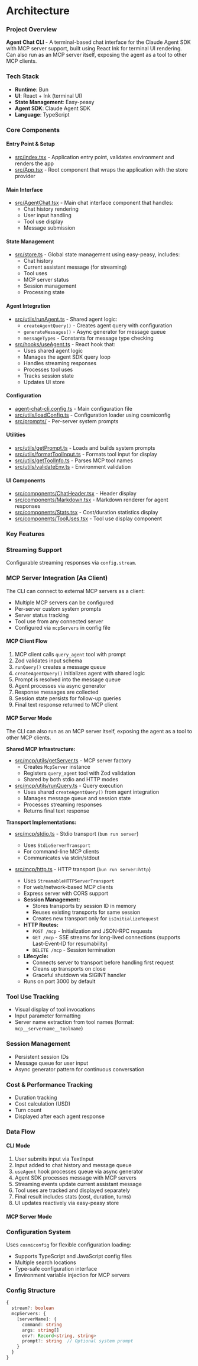 # Architecture

### Project Overview

**Agent Chat CLI** - A terminal-based chat interface for the Claude Agent SDK with MCP server support, built using React Ink for terminal UI rendering. Can also run as an MCP server itself, exposing the agent as a tool to other MCP clients.

### Tech Stack

- **Runtime**: Bun
- **UI**: React + Ink (terminal UI)
- **State Management**: Easy-peasy
- **Agent SDK**: Claude Agent SDK
- **Language**: TypeScript

### Core Components

#### Entry Point & Setup

- [src/index.tsx](../src/index.tsx) - Application entry point, validates environment and renders the app
- [src/App.tsx](../src/App.tsx) - Root component that wraps the application with the store provider

#### Main Interface

- [src/AgentChat.tsx](../src/AgentChat.tsx) - Main chat interface component that handles:
  - Chat history rendering
  - User input handling
  - Tool use display
  - Message submission

#### State Management

- [src/store.ts](../src/store.ts) - Global state management using easy-peasy, includes:
  - Chat history
  - Current assistant message (for streaming)
  - Tool uses
  - MCP server status
  - Session management
  - Processing state

#### Agent Integration

- [src/utils/runAgent.ts](../src/utils/runAgent.ts) - Shared agent logic:
  - `createAgentQuery()` - Creates agent query with configuration
  - `generateMessages()` - Async generator for message queue
  - `messageTypes` - Constants for message type checking
- [src/hooks/useAgent.ts](../src/hooks/useAgent.ts) - React hook that:
  - Uses shared agent logic
  - Manages the agent SDK query loop
  - Handles streaming responses
  - Processes tool uses
  - Tracks session state
  - Updates UI store

#### Configuration

- [agent-chat-cli.config.ts](../agent-chat-cli.config.ts) - Main configuration file
- [src/utils/loadConfig.ts](../src/utils/loadConfig.ts) - Configuration loader using cosmiconfig
- [src/prompts/](../src/prompts/) - Per-server system prompts

#### Utilities

- [src/utils/getPrompt.ts](../src/utils/getPrompt.ts) - Loads and builds system prompts
- [src/utils/formatToolInput.ts](../src/utils/formatToolInput.ts) - Formats tool input for display
- [src/utils/getToolInfo.ts](../src/utils/getToolInfo.ts) - Parses MCP tool names
- [src/utils/validateEnv.ts](../src/utils/validateEnv.ts) - Environment validation

#### UI Components

- [src/components/ChatHeader.tsx](../src/components/ChatHeader.tsx) - Header display
- [src/components/Markdown.tsx](../src/components/Markdown.tsx) - Markdown renderer for agent responses
- [src/components/Stats.tsx](../src/components/Stats.tsx) - Cost/duration statistics display
- [src/components/ToolUses.tsx](../src/components/ToolUses.tsx) - Tool use display component

### Key Features

### Streaming Support

Configurable streaming responses via `config.stream`.

### MCP Server Integration (As Client)

The CLI can connect to external MCP servers as a client:

- Multiple MCP servers can be configured
- Per-server custom system prompts
- Server status tracking
- Tool use from any connected server
- Configured via `mcpServers` in config file

#### MCP Client Flow

1. MCP client calls `query_agent` tool with prompt
2. Zod validates input schema
3. `runQuery()` creates a message queue
4. `createAgentQuery()` initializes agent with shared logic
5. Prompt is resolved into the message queue
6. Agent processes via async generator
7. Response messages are collected
8. Session state persists for follow-up queries
9. Final text response returned to MCP client

#### MCP Server Mode

The CLI can also run as an MCP server itself, exposing the agent as a tool to other MCP clients.

**Shared MCP Infrastructure:**

- [src/mcp/utils/getServer.ts](../src/mcp/utils/getServer.ts) - MCP server factory
  - Creates `McpServer` instance
  - Registers `query_agent` tool with Zod validation
  - Shared by both stdio and HTTP modes
- [src/mcp/utils/runQuery.ts](../src/mcp/utils/runQuery.ts) - Query execution
  - Uses shared `createAgentQuery()` from agent integration
  - Manages message queue and session state
  - Processes streaming responses
  - Returns final text response

**Transport Implementations:**

- [src/mcp/stdio.ts](../src/mcp/stdio.ts) - Stdio transport (`bun run server`)
  - Uses `StdioServerTransport`
  - For command-line MCP clients
  - Communicates via stdin/stdout

- [src/mcp/http.ts](../src/mcp/http.ts) - HTTP transport (`bun run server:http`)
  - Uses `StreamableHTTPServerTransport`
  - For web/network-based MCP clients
  - Express server with CORS support
  - **Session Management:**
    - Stores transports by session ID in memory
    - Reuses existing transports for same session
    - Creates new transport only for `isInitializeRequest`
  - **HTTP Routes:**
    - `POST /mcp` - Initialization and JSON-RPC requests
    - `GET /mcp` - SSE streams for long-lived connections (supports Last-Event-ID for resumability)
    - `DELETE /mcp` - Session termination
  - **Lifecycle:**
    - Connects server to transport before handling first request
    - Cleans up transports on close
    - Graceful shutdown via SIGINT handler
  - Runs on port 3000 by default

### Tool Use Tracking

- Visual display of tool invocations
- Input parameter formatting
- Server name extraction from tool names (format: `mcp__servername__toolname`)

### Session Management

- Persistent session IDs
- Message queue for user input
- Async generator pattern for continuous conversation

### Cost & Performance Tracking

- Duration tracking
- Cost calculation (USD)
- Turn count
- Displayed after each agent response

### Data Flow

#### CLI Mode

1. User submits input via TextInput
2. Input added to chat history and message queue
3. `useAgent` hook processes queue via async generator
4. Agent SDK processes message with MCP servers
5. Streaming events update current assistant message
6. Tool uses are tracked and displayed separately
7. Final result includes stats (cost, duration, turns)
8. UI updates reactively via easy-peasy store

#### MCP Server Mode

### Configuration System

Uses `cosmiconfig` for flexible configuration loading:

- Supports TypeScript and JavaScript config files
- Multiple search locations
- Type-safe configuration interface
- Environment variable injection for MCP servers

### Config Structure

```typescript
{
  stream?: boolean
  mcpServers: {
    [serverName]: {
      command: string
      args: string[]
      env?: Record<string, string>
      prompt?: string  // Optional system prompt
    }
  }
}
```
